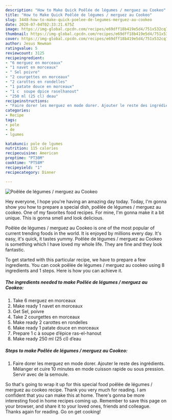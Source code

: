 ```yaml
---
description: "How to Make Quick Poêlée de légumes / merguez au Cookeo"
title: "How to Make Quick Poêlée de légumes / merguez au Cookeo"
slug: 3448-how-to-make-quick-poelee-de-legumes-merguez-au-cookeo
date: 2020-07-04T02:33:21.675Z
image: https://img-global.cpcdn.com/recipes/e69dff18b419e5d4/751x532cq70/poelee-de-legumes-merguez-au-cookeo-photo-principale-de-la-recette.jpg
thumbnail: https://img-global.cpcdn.com/recipes/e69dff18b419e5d4/751x532cq70/poelee-de-legumes-merguez-au-cookeo-photo-principale-de-la-recette.jpg
cover: https://img-global.cpcdn.com/recipes/e69dff18b419e5d4/751x532cq70/poelee-de-legumes-merguez-au-cookeo-photo-principale-de-la-recette.jpg
author: Jesus Newman
ratingvalue: 5
reviewcount: 3125
recipeingredient:
- "6 merguez en morceaux"
- "1 navet en morceaux"
- " Sel poivre"
- "2 courgettes en morceaux"
- "2 carottes en rondelles"
- "1 patate douce en morceaux"
- "1 c  soupe dpice raselhanout"
- "250 ml (25 cl) deau"
recipeinstructions:
- "Faire dorer les merguez en mode dorer. Ajouter le reste des ingrédients. Mélanger et cuire 10 minutes en mode cuisson rapide ou sous pression. Servir avec de la semoule."
categories:
- Recipe
tags:
- pole
- de
- lgumes

katakunci: pole de lgumes 
nutrition: 115 calories
recipecuisine: American
preptime: "PT30M"
cooktime: "PT58M"
recipeyield: "1"
recipecategory: Dinner

---
```



![Poêlée de légumes / merguez au Cookeo](https://img-global.cpcdn.com/recipes/e69dff18b419e5d4/751x532cq70/poelee-de-legumes-merguez-au-cookeo-photo-principale-de-la-recette.jpg)

Hey everyone, I hope you're having an amazing day today. Today, I'm gonna show you how to prepare a special dish, poêlée de légumes / merguez au cookeo. One of my favorites food recipes. For mine, I'm gonna make it a bit unique. This is gonna smell and look delicious.

Poêlée de légumes / merguez au Cookeo is one of the most popular of current trending foods in the world. It is enjoyed by millions every day. It's easy, it's quick, it tastes yummy. Poêlée de légumes / merguez au Cookeo is something which I have loved my whole life. They are fine and they look fantastic.




To get started with this particular recipe, we have to prepare a few ingredients. You can cook poêlée de légumes / merguez au cookeo using 8 ingredients and 1 steps. Here is how you can achieve it.

<!--inarticleads1-->

##### The ingredients needed to make Poêlée de légumes / merguez au Cookeo:

1. Take 6 merguez en morceaux
1. Make ready 1 navet en morceaux
1. Get  Sel, poivre
1. Take 2 courgettes en morceaux
1. Make ready 2 carottes en rondelles
1. Make ready 1 patate douce en morceaux
1. Prepare 1 c à soupe d’épice ras-el-hanout
1. Make ready 250 ml (25 cl) d’eau




<!--inarticleads2-->

##### Steps to make Poêlée de légumes / merguez au Cookeo:

1. Faire dorer les merguez en mode dorer. Ajouter le reste des ingrédients. Mélanger et cuire 10 minutes en mode cuisson rapide ou sous pression. Servir avec de la semoule.




So that's going to wrap it up for this special food poêlée de légumes / merguez au cookeo recipe. Thank you very much for reading. I am confident that you can make this at home. There's gonna be more interesting food in home recipes coming up. Remember to save this page on your browser, and share it to your loved ones, friends and colleague. Thanks again for reading. Go on get cooking!
